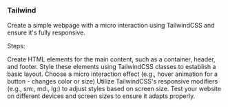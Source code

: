 ### Tailwind

Create a simple webpage with a micro interaction using TailwindCSS and ensure it's fully responsive.

Steps:

Create HTML elements for the main content, such as a container, header, and footer.
Style these elements using TailwindCSS classes to establish a basic layout.
Choose a micro interaction effect (e.g., hover animation for a button - changes color or size)
Utilize TailwindCSS's responsive modifiers (e.g., sm:, md:, lg:) to adjust styles based on screen size.
Test your website on different devices and screen sizes to ensure it adapts properly.